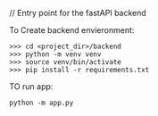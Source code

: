 // Entry point for the fastAPI backend

To Create backend envieronment:

```
>>> cd <project_dir>/backend
>>> python -m venv venv
>>> source venv/bin/activate
>>> pip install -r requirements.txt
```

TO run app:
```
python -m app.py
```